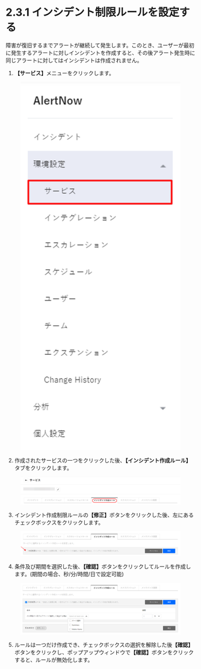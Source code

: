 # 2.3.1 インシデント制限ルールを設定する

障害が復旧するまでアラートが継続して発生します。このとき、ユーザーが最初に発生するアラートに対しインシデントを作成すると、その後アラート発生時に同じアラートに対してはインシデントは作成されません。



1. **【サービス】**&#x30E1;ニューをクリックします。

<figure><img src="../../.gitbook/assets/image (257).png" alt=""><figcaption></figcaption></figure>



2. 作成されたサービスの一つをクリックした後、**【インシデント作成ルール】**&#x30BF;ブをクリックします。

<figure><img src="../../.gitbook/assets/image (258).png" alt=""><figcaption></figcaption></figure>

3. インシデント作成制限ルール&#x306E;**【修正】**&#x30DC;タンをクリックした後、左にあるチェックボックスをクリックします。

<figure><img src="../../.gitbook/assets/image (259).png" alt=""><figcaption></figcaption></figure>

4. 条件及び期間を選択した後、**【確認】**&#x30DC;タンをクリックしてルールを作成します。(期間の場合、秒/分/時間/日で設定可能)

<figure><img src="../../.gitbook/assets/image (260).png" alt=""><figcaption></figcaption></figure>

5. ルールは一つだけ作成でき、チェックボックスの選択を解除した&#x5F8C;**【確認】**&#x30DC;タンをクリックし、ポップアップウィンドウ&#x3067;**【確認】**&#x30DC;タンをクリックすると、ルールが無効化します。

